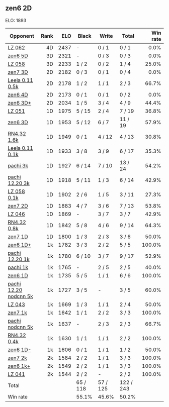## zen6 2D ##

ELO: 1893

Opponent | Rank | ELO | Black | Write | Total | Win rate
---------|-----:|----:|-------|-------|-------|-------:
[LZ 062](LZ%20062.md) | 4D | 2437 | - | 0 / 1 | 0 / 1 | 0.0%
[zen6 5D](zen6%205D.md) | 3D | 2321 | - | 0 / 3 | 0 / 3 | 0.0%
[LZ 058](LZ%20058.md) | 3D | 2233 | 1 / 2 | 0 / 2 | 1 / 4 | 25.0%
[zen7 3D](zen7%203D.md) | 2D | 2182 | 0 / 3 | 0 / 1 | 0 / 4 | 0.0%
[Leela 0.11 0.5k](Leela%200.11%200.5k.md) | 2D | 2178 | 1 / 2 | 1 / 1 | 2 / 3 | 66.7%
[zen6 4D](zen6%204D.md) | 2D | 2173 | 0 / 1 | 0 / 1 | 0 / 2 | 0.0%
[zen6 3D+](zen6%203D+.md) | 2D | 2034 | 1 / 5 | 3 / 4 | 4 / 9 | 44.4%
[LZ 051](LZ%20051.md) | 1D | 1975 | 5 / 15 | 2 / 4 | 7 / 19 | 36.8%
[zen6 3D](zen6%203D.md) | 1D | 1953 | 5 / 12 | 6 / 7 | 11 / 19 | 57.9%
[RN4.32 1.6k](RN4.32%201.6k.md) | 1D | 1949 | 0 / 1 | 4 / 12 | 4 / 13 | 30.8%
[Leela 0.11 0.1k](Leela%200.11%200.1k.md) | 1D | 1933 | 3 / 8 | 3 / 9 | 6 / 17 | 35.3%
[pachi 3k](pachi%203k.md) | 1D | 1927 | 6 / 14 | 7 / 10 | 13 / 24 | 54.2%
[pachi 12.20 3k](pachi%2012.20%203k.md) | 1D | 1918 | 5 / 11 | 1 / 3 | 6 / 14 | 42.9%
[LZ 058 0.1k](LZ%20058%200.1k.md) | 1D | 1902 | 2 / 6 | 1 / 5 | 3 / 11 | 27.3%
[zen7 2D](zen7%202D.md) | 1D | 1883 | 4 / 7 | 3 / 6 | 7 / 13 | 53.8%
[LZ 046](LZ%20046.md) | 1D | 1869 | - | 3 / 7 | 3 / 7 | 42.9%
[RN4.32 0.8k](RN4.32%200.8k.md) | 1D | 1842 | 5 / 8 | 4 / 6 | 9 / 14 | 64.3%
[zen7 1D](zen7%201D.md) | 1D | 1800 | 1 / 3 | 2 / 3 | 3 / 6 | 50.0%
[zen6 1D+](zen6%201D+.md) | 1k | 1782 | 3 / 3 | 2 / 2 | 5 / 5 | 100.0%
[pachi 12.20 1k](pachi%2012.20%201k.md) | 1k | 1780 | 6 / 10 | 3 / 7 | 9 / 17 | 52.9%
[pachi 1k](pachi%201k.md) | 1k | 1765 | - | 2 / 5 | 2 / 5 | 40.0%
[zen6 1D](zen6%201D.md) | 1k | 1735 | 5 / 5 | 1 / 1 | 6 / 6 | 100.0%
[pachi 12.20 nodcnn 5k](pachi%2012.20%20nodcnn%205k.md) | 1k | 1727 | 3 / 5 | - | 3 / 5 | 60.0%
[LZ 043](LZ%20043.md) | 1k | 1669 | 1 / 3 | 1 / 1 | 2 / 4 | 50.0%
[zen7 1k](zen7%201k.md) | 1k | 1642 | 1 / 1 | 2 / 2 | 3 / 3 | 100.0%
[pachi nodcnn 5k](pachi%20nodcnn%205k.md) | 1k | 1637 | - | 2 / 3 | 2 / 3 | 66.7%
[RN4.32 0.4k](RN4.32%200.4k.md) | 1k | 1630 | 1 / 1 | 1 / 1 | 2 / 2 | 100.0%
[zen6 1D-](zen6%201D-.md) | 1k | 1606 | 0 / 1 | 1 / 1 | 1 / 2 | 50.0%
[zen7 2k](zen7%202k.md) | 2k | 1584 | 2 / 2 | 1 / 1 | 3 / 3 | 100.0%
[zen6 1k+](zen6%201k+.md) | 2k | 1549 | 2 / 2 | 1 / 1 | 3 / 3 | 100.0%
[LZ 041](LZ%20041.md) | 2k | 1544 | 2 / 2 | - | 2 / 2 | 100.0%
Total | | | 65 / 118 | 57 / 125 | 122 / 243 | 
Win rate| | | 55.1% | 45.6% | 50.2% | 
